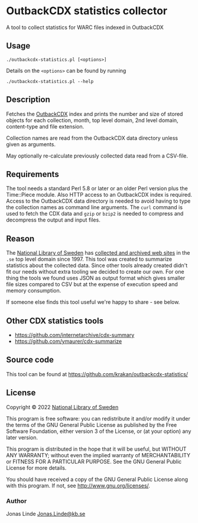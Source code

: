 # OutbackCDX statistics collector

A tool to collect statistics for WARC files indexed in OutbackCDX

## Usage

```
./outbackcdx-statistics.pl [<options>]
```

Details on the `<options>` can be found by running

```
./outbackcdx-statistics.pl --help
```

## Description

Fetches the [OutbackCDX](https://github.com/nla/outbackcdx) index and prints the number
and size of stored objects for each collection, month, top level domain, 2nd level
domain, content-type and file extension.

Collection names are read from the OutbackCDX data directory unless given as arguments.

May optionally re-calculate previously collected data read from a CSV-file.

## Requirements

The tool needs a standard Perl 5.8 or later or an older Perl version plus the
Time::Piece module. Also HTTP access to an OutbackCDX index is required. Access to the
OutbackCDX data directory is needed to avoid having to type the collection names as
command line arguments. The `curl` command is used to fetch the CDX data and `gzip` or
`bzip2` is needed to compress and decompress the output and input files.

## Reason

The [National Library of Sweden](https://www.kb.se/) has [collected and archived web
sites](https://www.kb.se/hitta-och-bestall/hitta-i-samlingarna/kulturarw3.html) in the
`.se` top level domain since 1997. This tool was created to summarize statistics about
the collected data. Since other tools already created didn't fit our needs without
extra tooling we decided to create our own. For one thing the tools we found uses JSON
as output format which gives smaller file sizes compared to CSV but at the expense of
execution speed and memory consumption.

If someone else finds this tool useful we're happy to share - see below.

## Other CDX statistics tools

* https://github.com/internetarchive/cdx-summary
* https://github.com/ymaurer/cdx-summarize

## Source code

This tool can be found at https://github.com/krakan/outbackcdx-statistics/

## License

Copyright © 2022 [National Library of Sweden](https://www.kb.se/)

This program is free software: you can redistribute it and/or modify
it under the terms of the GNU General Public License as published by
the Free Software Foundation, either version 3 of the License, or
(at your option) any later version.

This program is distributed in the hope that it will be useful,
but WITHOUT ANY WARRANTY; without even the implied warranty of
MERCHANTABILITY or FITNESS FOR A PARTICULAR PURPOSE.  See the
GNU General Public License for more details.

You should have received a copy of the GNU General Public License
along with this program.  If not, see <http://www.gnu.org/licenses/>.

### Author

Jonas Linde <Jonas.Linde@kb.se>
